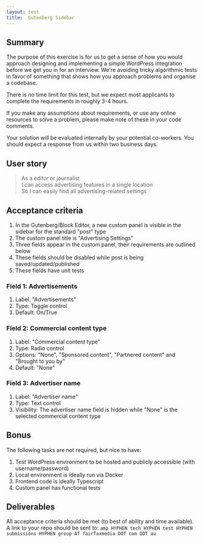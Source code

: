 ```yaml
---
layout: test
title:  Gutenberg Sidebar
---
```


## Summary

The purpose of this exercise is for us to get a sense of how you would approach designing and implementing a simple WordPress integration before we get you in for an interview. We're avoiding tricky algorithmic tests in favor of something that shows how you approach problems and organise a codebase.

There is no time limit for this test, but we expect most applicants to complete the requirements in roughly 3-4 hours.

If you make any assumptions about requirements, or use any online resources to solve a problem, please make note of these in your code comments.

Your solution will be evaluated internally by your potential co-workers. You should expect a response from us within two business days.

## User story

> As a editor or journalist  
I can access advertising features in a single location  
So I can easily find all advertising-related settings

## Acceptance criteria

1. In the Gutenberg/Block Editor, a new custom panel is visible in the sidebar for the standard "post" type
1. The custom panel title is "Advertising Settings"
1. Three fields appear in the custom panel, their requirements are outlined below
1. These fields should be disabled while post is being saved/updated/published
1. These fields have unit tests

### Field 1: Advertisements

1. Label: "Advertisements"
1. Type: Toggle control
1. Default: On/True

### Field 2: Commercial content type

1. Label: "Commercial content type"
1. Type: Radio control
1. Options: "None", "Sponsored content", "Partnered content" and "Brought to you by"
1. Default: "None"

### Field 3: Advertiser name

1. Label: "Advertiser name"
1. Type: Text control
1. Visibility: The advertiser name field is hidden while "None" is the selected commercial content type

## Bonus

The following tasks are not required, but nice to have:

1. Test WordPress environment to be hosted and publicly accessible (with username/password)
1. Local environment is ideally run via Docker
1. Frontend code is ideally Typescript
1. Custom panel has functional tests

## Deliverables

All acceptance criteria should be met (to best of ability and time available). A link to your repo should be sent to: `amp HYPHEN tech HYPHEN test HYPHEN submissions HYPHEN group AT fairfaxmedia DOT com DOT au`

